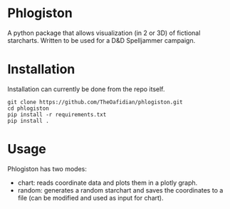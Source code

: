 # Phlogiston

A python package that allows visualization (in 2 or 3D) of fictional starcharts. 
Written to be used for a D&D Spelljammer campaign.

# Installation

Installation can currently be done from the repo itself.
```
git clone https://github.com/TheOafidian/phlogiston.git
cd phlogiston
pip install -r requirements.txt
pip install .
```

# Usage

Phlogiston has two modes: 
- chart: reads coordinate data and plots them in a plotly graph.
- random: generates a random starchart and saves the coordinates to a file (can be modified and used as input for chart). 
